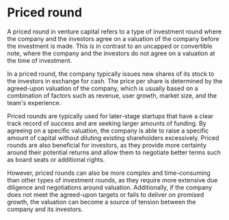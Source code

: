 # Priced round

A priced round in venture capital refers to a type of investment round where the company and the investors agree on a valuation of the company before the investment is made. This is in contrast to an uncapped or convertible note, where the company and the investors do not agree on a valuation at the time of investment.

In a priced round, the company typically issues new shares of its stock to the investors in exchange for cash. The price per share is determined by the agreed-upon valuation of the company, which is usually based on a combination of factors such as revenue, user growth, market size, and the team's experience.

Priced rounds are typically used for later-stage startups that have a clear track record of success and are seeking larger amounts of funding. By agreeing on a specific valuation, the company is able to raise a specific amount of capital without diluting existing shareholders excessively. Priced rounds are also beneficial for investors, as they provide more certainty around their potential returns and allow them to negotiate better terms such as board seats or additional rights.

However, priced rounds can also be more complex and time-consuming than other types of investment rounds, as they require more extensive due diligence and negotiations around valuation. Additionally, if the company does not meet the agreed-upon targets or fails to deliver on promised growth, the valuation can become a source of tension between the company and its investors.
